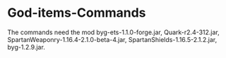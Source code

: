 # God-items-Commands
The commands need the mod byg-ets-1.1.0-forge.jar, Quark-r2.4-312.jar, SpartanWeaponry-1.16.4-2.1.0-beta-4.jar, SpartanShields-1.16.5-2.1.2.jar, byg-1.2.9.jar.
